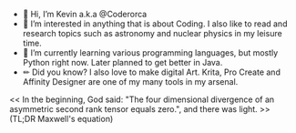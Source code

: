 - 👋 Hi, I’m Kevin a.k.a @Coderorca
- 👀 I’m interested in anything that is about Coding. I also like to read and research topics such as astronomy and nuclear physics in my leisure time.
- 🌱 I’m currently learning various programming languages, but mostly Python right now. Later planned to get better in Java.
- ✏ Did you know? I also love to make digital Art. Krita, Pro Create and Affinity Designer are one of my many tools in my arsenal.

<< In the beginning, God said: "The four dimensional divergence of an asymmetric second rank tensor equals zero.", and there was light. >> (TL;DR Maxwell's equation)
 
<!---
Coderorca/Coderorca is a ✨ special ✨ repository because its `README.md` (this file) appears on your GitHub profile.
You can click the Preview link to take a look at your changes.
--->
